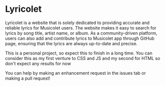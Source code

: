 # Lyricolet
Lyricolet is a website that is solely dedicated to providing accurate and reliable lyrics for Musicolet users. The website makes it easy to search for lyrics by song title, artist name, or album. As a community-driven platform, users can also add and contribute lyrics to Musicolet app through GitHub page, ensuring that the lyrics are always up-to-date and precise.

This is a personal project, so expect this to finish in a long time. You can consider this as my first venture to CSS and JS and my second for HTML so don't expect any results for now


You can help by making an enhancement request in the issues tab or making a pull request!
